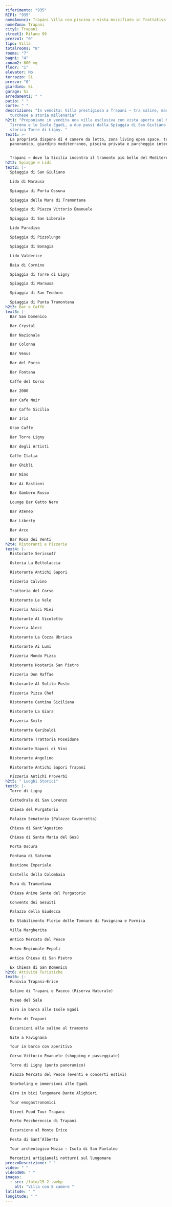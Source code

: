 ```yaml
---
riferimento: "935"
RIF1: "935"
nomeAnunci: Trapani Villa con piscina e vista mozzifiato in Trattativa
nomeZona: Trapani
city1: Trapani
street1: Milano 99
prezzo1: "0"
tipo: Villa
totalrooms: "8"
rooms: "7"
bagni: "4"
zonam2: 600 mq
floor: "1"
elevator: No
terrazzo: Si
prezzo: "0"
giardino: Si
garage: Si
arredamenti: " "
patio: " "
corte: " "
descrizione: "In vendita: Villa prestigiosa a Trapani – tra saline, mare
  turchese e storia millenaria"
h2t1: "Proponiamo in vendita una villa esclusiva con vista aperta sul Mar
  Tirreno e le Isole Egadi, a due passi dalla Spiaggia di San Giuliano e dalla
  storica Torre di Ligny. "
text1: >-
  La proprietà dispone di 4 camere da letto, zona living open space, terrazzo
  panoramico, giardino mediterraneo, piscina privata e parcheggio interno.


  Trapani – dove la Sicilia incontra il tramonto più bello del Mediterraneo.
h2t2: Spiagge e Lidi
text2: |-
  Spiaggia di San Giuliano

  Lido di Marausa

  Spiaggia di Porta Ossuna

  Spiaggia delle Mura di Tramontana

  Spiaggia di Piazza Vittorio Emanuele

  Spiaggia di San Liberale

  Lido Paradiso

  Spiaggia di Pizzolungo

  Spiaggia di Bonagia

  Lido Valderice

  Baia di Cornino

  Spiaggia di Torre di Ligny

  Spiaggia di Marausa

  Spiaggia di San Teodoro

  Spiaggia di Punta Tramontana
h2t3: Bar e Caffè
text3: |-
  Bar San Domenico

  Bar Crystal

  Bar Nazionale

  Bar Colonna

  Bar Venus

  Bar del Porto

  Bar Fontana

  Caffe del Corso

  Bar 2000

  Bar Cafe Noir

  Bar Caffe Sicilia

  Bar Iris

  Gran Caffe

  Bar Torre Ligny

  Bar degli Artisti

  Caffe Italia

  Bar Ghibli

  Bar Nino

  Bar Ai Bastioni

  Bar Gambero Rosso

  Lounge Bar Gatto Nero

  Bar Ateneo

  Bar Liberty

  Bar Arco

  Bar Rosa dei Venti
h2t4: Ristoranti e Pizzerie
text4: |-
  Ristorante Serisso47

  Osteria La Bettolaccia

  Ristorante Antichi Sapori

  Pizzeria Calvino

  Trattoria del Corso

  Ristorante Le Vele

  Pizzeria Amici Miei

  Ristorante Al Vicoletto

  Pizzeria Aleci

  Ristorante La Cozza Ubriaca

  Ristorante Ai Lumi

  Pizzeria Mondo Pizza

  Ristorante Hostaria San Pietro

  Pizzeria Don Raffae

  Ristorante Al Solito Posto

  Pizzeria Pizza Chef

  Ristorante Cantina Siciliana

  Ristorante La Giara

  Pizzeria Smile

  Ristorante Garibaldi

  Ristorante Trattoria Poseidone

  Ristorante Sapori di Vini

  Ristorante Angelino

  Ristorante Antichi Sapori Trapani

  Pizzeria Antichi Proverbi
h2t5: " Luoghi Storici"
text5: |-
  Torre di Ligny

  Cattedrale di San Lorenzo

  Chiesa del Purgatorio

  Palazzo Senatorio (Palazzo Cavarretta)

  Chiesa di Sant’Agostino

  Chiesa di Santa Maria del Gesù

  Porta Oscura

  Fontana di Saturno

  Bastione Imperiale

  Castello della Colombaia

  Mura di Tramontana

  Chiesa Anime Sante del Purgatorio

  Convento dei Gesuiti

  Palazzo della Giudecca

  Ex Stabilimento Florio delle Tonnare di Favignana e Formica

  Villa Margherita

  Antico Mercato del Pesce

  Museo Regionale Pepoli

  Antica Chiesa di San Pietro

  Ex Chiesa di San Domenico
h2t6: Attività Turistiche
text6: |-
  Funivia Trapani–Erice

  Saline di Trapani e Paceco (Riserva Naturale)

  Museo del Sale

  Giro in barca alle Isole Egadi

  Porto di Trapani

  Escursioni alle saline al tramonto

  Gite a Favignana

  Tour in barca con aperitivo

  Corso Vittorio Emanuele (shopping e passeggiate)

  Torre di Ligny (punto panoramico)

  Piazza Mercato del Pesce (eventi e concerti estivi)

  Snorkeling e immersioni alle Egadi

  Giro in bici lungomare Dante Alighieri

  Tour enogastronomici

  Street Food Tour Trapani

  Porto Peschereccio di Trapani

  Escursione al Monte Erice

  Festa di Sant’Alberto

  Tour archeologico Mozia – Isola di San Pantaleo

  Mercatini artigianali notturni sul lungomare
prezzoDescrizione: " "
video: " "
video360: " "
images:
  - src: /foto/15-2-.webp
    alt: "Villa con 8 camere "
latitude: " "
longitude: " "
---
```

